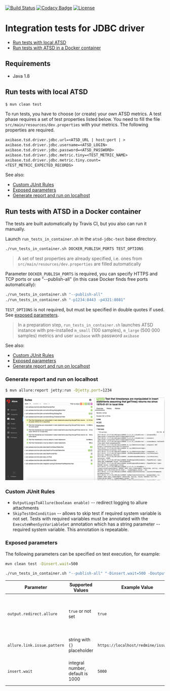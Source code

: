 [![Build Status](https://api.travis-ci.org/axibase/atsd-jdbc-test.svg?branch=master)](https://travis-ci.org/axibase/atsd-jdbc-test)
[![Codacy Badge](https://api.codacy.com/project/badge/Grade/f561a28bb0db4038b591a2e575f84e65)](https://www.codacy.com/app/anton-rib/atsd-jdbc-test?utm_source=github.com&amp;utm_medium=referral&amp;utm_content=axibase/atsd-jdbc-test&amp;utm_campaign=Badge_Grade)
[![License](https://img.shields.io/badge/License-Apache%202-blue.svg)](http://www.apache.org/licenses/LICENSE-2.0)

# Integration tests for JDBC driver

- [Run tests with local ATSD](#run-tests-with-local-atsd)
- [Run tests with ATSD in a Docker container](#run-tests-with-atsd-in-a-docker-container)

## Requirements

- Java 1.8

## Run tests with local ATSD

```bash
$ mvn clean test
```

To run tests, you have to choose (or create) your own ATSD metrics. A test phase requires a set of test properties listed below. You need to fill the file `src/main/resources/dev.properties` with your metrics. The following properties are required.

```properties
axibase.tsd.driver.jdbc.url=<ATSD_URL | host:port | >
axibase.tsd.driver.jdbc.username=<ATSD_LOGIN>
axibase.tsd.driver.jdbc.password=<ATSD_PASSWORD>
axibase.tsd.driver.jdbc.metric.tiny=<TEST_METRIC_NAME>
axibase.tsd.driver.jdbc.metric.tiny.count=<TEST_METRIC_EXPECTED_RECORDS>
```

See also:

- [Custom JUnit Rules](#custom-junit-rules)
- [Exposed parameters](#exposed-parameters)
- [Generate report and run on localhost](#generate-report-and-run-on-localhost)

## Run tests with ATSD in a Docker container

The tests are built automatically by Travis CI, but you also can run it manually.

Launch `run_tests_in_container.sh` in the `atsd-jdbc-test` base directory.

```bash
./run_tests_in_container.sh DOCKER_PUBLISH_PORTS TEST_OPTIONS
```

> A set of test properties are already specified, i.e. ones from `src/main/resources/dev.properties` are filled automatically

Parameter `DOCKER_PUBLISH_PORTS` is required, you can specify HTTPS and TCP ports or use "--publish-all" (in this case Docker finds free ports automatically):

```bash
./run_tests_in_container.sh "--publish-all"
./run_tests_in_container.sh "-p1234:8443 -p4321:8081"
```

`TEST_OPTIONS` is not required, but must be specified in double quotes if used. See [exposed parameters](#exposed-parameters).

> In a preparation step, `run_tests_in_container.sh` launches ATSD instance with pre-installed `m_small` (100 samples), `m_large` (500 000 samples) metrics and user `axibase` with password `axibase`

See also:

- [Custom JUnit Rules](#custom-junit-rules)
- [Exposed parameters](#exposed-parameters)
- [Generate report and run on localhost](#generate-report-and-run-on-localhost)

### Generate report and run on localhost

```bash
$ mvn allure:report jetty:run -Djetty.port=1234
```

![](./images/allure_fullscreen.png)

### Custom JUnit Rules

- `OutputLogsToAllure(boolean enable)` -- redirect logging to allure attachments
- `SkipTestOnCondition` -- allows to skip test if required system variable is not set. Tests with required variables must be annotated with the `ExecuteWhenSysVariableSet` annotation which has a string parameter -- required system variable. This annotation is repeatable.

### Exposed parameters

The following parameters can be specified on test execution, for example:

```bash
mvn clean test -Dinsert.wait=500
```

```bash
./run_tests_in_container.sh "--publish-all" "-Dinsert.wait=500 -Doutput.redirect.allure=true"
```

Parameter | Supported Values | Example Value | Description
------------|-------------|------------|-----------
`output.redirect.allure` | `true` or not set | `true` | Redirect per-test execution logging to allure attachment. Works only for tests with [`OutputLogsToAllure`](#custom-junit-rules) rule enabled
`allure.link.issue.pattern` | string with `{}` placeholder | `https://localhost/redmine/issues/{}` | Pattern for generating links to bug tracking system
`insert.wait` | integral number, default is 1000 | `5000` | Waiting timeout in milliseconds between insert and subsequent select statement
